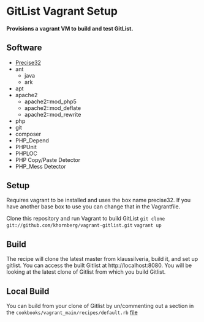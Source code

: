 # GitList Vagrant Setup

#### Provisions a vagrant VM to build and test GitList.


## Software

- [Precise32](http://files.vagrantup.com/precise32.box)
- ant
    - java
    - ark
- apt
- apache2
    - apache2::mod_php5
    - apache2::mod_deflate
    - apache2::mod_rewrite
- php
- git
- composer
- PHP_Depend
- PHPUnit
- PHPLOC
- PHP Copy/Paste Detector
- PHP_Mess Detector

## Setup
Requires vagrant to be installed and uses the box name precise32. If you have another base box to use you can change that in the Vagrantfile.

Clone this repository and run Vagrant to build GitList
	`git clone git://github.com/khornberg/vagrant-gitlist.git`
	`vagrant up`

## Build
The recipe will clone the latest master from klaussilveria, build it, and set up gitlist.
You can access the built Gitlist at http://localhost:8080.
You will be looking at the latest clone of Gitlist from which you build Gitlist.

## Local Build
You can build from your clone of Gitlist by un/commenting out a section in the `cookbooks/vagrant_main/recipes/default.rb` [file](/blob/master/cookbooks/vagrant_main/recipes/default.rb)